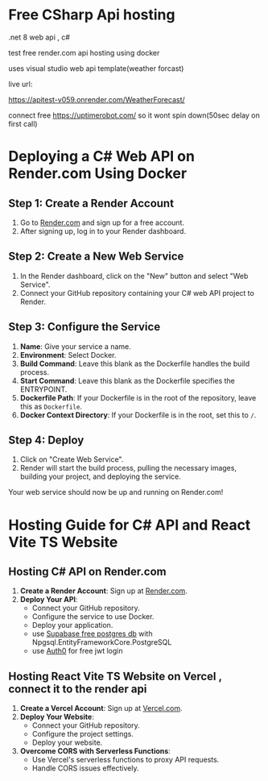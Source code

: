 # Free CSharp Api hosting 
.net 8 web api , c#

test free render.com
api hosting using docker

uses visual studio web api template(weather forcast)

live url:

https://apitest-v059.onrender.com/WeatherForecast/


 connect free
https://uptimerobot.com/
so it wont spin down(50sec delay on first call)


# Deploying a C# Web API on Render.com Using Docker

## Step 1: Create a Render Account

1. Go to [Render.com](https://render.com/) and sign up for a free account.
2. After signing up, log in to your Render dashboard.

## Step 2: Create a New Web Service

1. In the Render dashboard, click on the "New" button and select "Web Service".
2. Connect your GitHub repository containing your C# web API project to Render.

## Step 3: Configure the Service

1. **Name**: Give your service a name.
2. **Environment**: Select Docker.
3. **Build Command**: Leave this blank as the Dockerfile handles the build process.
4. **Start Command**: Leave this blank as the Dockerfile specifies the ENTRYPOINT.
5. **Dockerfile Path**: If your Dockerfile is in the root of the repository, leave this as `Dockerfile`.
6. **Docker Context Directory**: If your Dockerfile is in the root, set this to `/`.

## Step 4: Deploy

1. Click on "Create Web Service".
2. Render will start the build process, pulling the necessary images, building your project, and deploying the service.

Your web service should now be up and running on Render.com!


# Hosting Guide for C# API and React Vite TS Website

## Hosting C# API on Render.com

1. **Create a Render Account**: Sign up at [Render.com](https://render.com/).
2. **Deploy Your API**: 
    - Connect your GitHub repository.
    - Configure the service to use Docker.
    - Deploy your application.
    - use [Supabase free postgres db](https://supabase.com/)  with Npgsql.EntityFrameworkCore.PostgreSQL
    - use [Auth0](https://auth0.com/) for free jwt login

## Hosting React Vite TS Website on Vercel , connect it to the render api

1. **Create a Vercel Account**: Sign up at [Vercel.com](https://vercel.com/).
2. **Deploy Your Website**: 
    - Connect your GitHub repository.
    - Configure the project settings.
    - Deploy your website.
3. **Overcome CORS with Serverless Functions**: 
    - Use Vercel's serverless functions to proxy API requests.
    - Handle CORS issues effectively.

